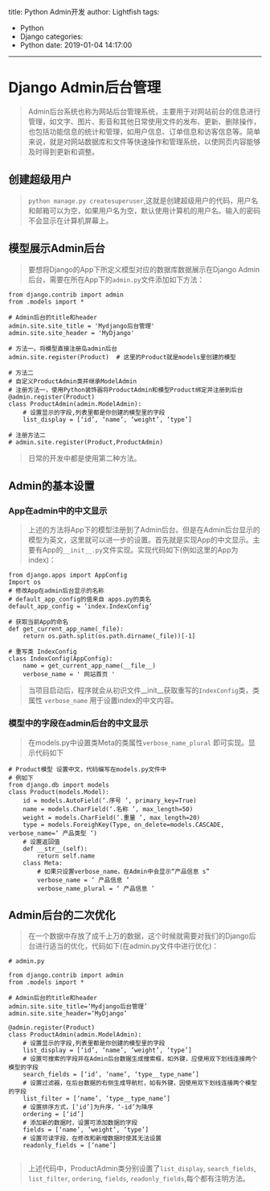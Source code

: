 title: Python Admin开发
author: Lightfish
tags:
  - Python
  - Django
categories:
  - Python
date: 2019-01-04 14:17:00
---
# Django Admin后台管理

>Admin后台系统也称为网站后台管理系统，主要用于对网站前台的信息进行管理，如文字、图片、影音和其他日常使用文件的发布、更新、删除操作，也包括功能信息的统计和管理，如用户信息、订单信息和访客信息等。简单来说，就是对网站数据库和文件等快速操作和管理系统，以使网页内容能够及时得到更新和调整。

<!-- more -->

## 创建超级用户

>`python manage.py createsuperuser`,这就是创建超级用户的代码，用户名和邮箱可以为空，如果用户名为空，默认使用计算机的用户名。输入的密码不会显示在计算机屏幕上。


## 模型展示Admin后台

>要想将Django的App下所定义模型对应的数据库数据展示在Django Admin后台，需要在所在App下的`admin.py`文件添加如下方法：

```
from django.contrib import admin
from .models import *

# Admin后台的title和header
admin.site.site_title = 'Mydjango后台管理'
admin.site.site_header = 'MyDjango'

# 方法一。将模型直接注册岛admin后台
admin.site.register(Product)  # 这里的Product就是models里创建的模型

# 方法二   
# 自定义ProductAdmin类并继承ModelAdmin
# 注册方法一，使用Python装饰器将ProductAdmin和模型Product绑定并注册到后台
@admin.register(Product)
class ProductAdmin(admin.ModelAdmin):
    # 设置显示的字段,列表里都是你创建的模型里的字段
    list_display = [‘id’, ‘name’, ‘weight’, ‘type’]

# 注册方法二
# admin.site.register(Product,ProductAdmin)
```

>日常的开发中都是使用第二种方法。


## Admin的基本设置

### App在admin中的中文显示

>上述的方法将App下的模型注册到了Admin后台。但是在Admin后台显示的模型为英文，这里就可以进一步的设置。首先就是实现App的中文显示。主要有App的`__init__.py`文件实现。实现代码如下(例如这里的App为index)：

```
from django.apps import AppConfig
Import os
# 修改App在admin后台显示的名称
# default_app_config的值来自 apps.py的类名
default_app_config = ‘index.IndexConfig’

# 获取当前App的命名
def get_current_app_name(_file):
    return os.path.split(os.path.dirname(_file))[-1]
    
# 重写类 IndexConfig
class IndexConfig(AppConfig):
    name = get_current_app_name(__file__)
    verbose_name = ' 网站首页 '
```

>当项目启动后，程序就会从初识文件__init__获取重写的`IndexConfig`类，类属性 `verbose_name` 用于设置index的中文内容。

### 模型中的字段在admin后台的中文显示

>在models.py中设置类Meta的类属性`verbose_name_plural` 即可实现。显示代码如下

```
# Product模型 设置中文，代码编写在models.py文件中
# 例如下
from django.db import models
class Product(models.Model):
    id = models.AutoField(‘.序号 ’, primary_key=True)
    name = models.CharField(‘.名称 ’, max_length=50)
    weight = models.CharField(‘.重量 ’, max_length=20)
    type = models.ForeighKey(Type, on_delete=models.CASCADE, verbose_name=‘ 产品类型 ’)
    # 设置返回值
    def __str__(self):
        return self.name
    class Meta:
        # 如果只设置verbose_name，在Admin中会显示“产品信息 s”
        verbose_name = ‘ 产品信息 ’
        verbose_name_plural = ‘ 产品信息 ’  
```

## Admin后台的二次优化

>在一个数据中存放了成千上万的数据，这个时候就需要对我们的Django后台进行适当的优化，代码如下(在admin.py文件中进行优化)：

```
# admin.py

from django.contrib import admin
from .models import *

# Admin后台的title和header
admin.site.site_title=‘Mydjango后台管理’
admin.site.site_header=‘MyDjango’

@admin.register(Product)
class ProductAdmin(admin.ModelAdmin):
    # 设置显示的字段,列表里都是你创建的模型里的字段
    list_display = [‘id’, ‘name’, ‘weight’, ‘type’]
    # 设置可搜索的字段并在Admin后台数据生成搜索框，如外键，应使用双下划线连接两个模型的字段
    search_fields = [‘id’, ‘name’, ‘type__type_name’]
    # 设置过滤器，在后台数据的右侧生成导航栏，如有外键，因使用双下划线连接两个模型的字段
    list_filter = [‘name’, ‘type__type_name’]
    # 设置排序方式，[‘id’]为升序，‘-id’为降序
    ordering = [‘id’]
    # 添加新的数据时，设置可添加数据的字段
    fields = [‘name’, ’weight’, ’type’]
    # 设置可读字段，在修改和新增数据时使其无法设置
    readonly_fields = [‘name’]
    
```

>上述代码中，ProductAdmin类分别设置了`list_display`, `search_fields`, `list_filter`, `ordering`, `fields`, `readonly_fields`,每个都有注明方法。